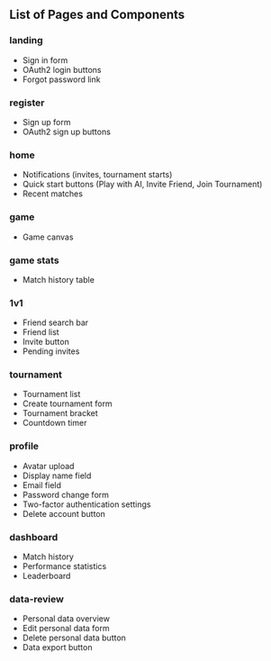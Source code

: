 ## List of Pages and Components

### landing
- Sign in form
- OAuth2 login buttons
- Forgot password link

### register
- Sign up form
- OAuth2 sign up buttons

### home
- Notifications (invites, tournament starts)
- Quick start buttons (Play with AI, Invite Friend, Join Tournament)
- Recent matches

### game
- Game canvas

### game stats
- Match history table

### 1v1
- Friend search bar
- Friend list
- Invite button
- Pending invites

### tournament
- Tournament list
- Create tournament form
- Tournament bracket
- Countdown timer

### profile
- Avatar upload
- Display name field
- Email field
- Password change form
- Two-factor authentication settings
- Delete account button

### dashboard
- Match history
- Performance statistics
- Leaderboard

### data-review
- Personal data overview
- Edit personal data form
- Delete personal data button
- Data export button
